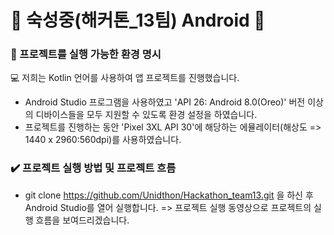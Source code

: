 
# 🌸 숙성중(해커톤_13팀) Android 🌸
### 📌 프로젝트를 실행 가능한 환경 명시
💻 저희는 Kotlin 언어를 사용하여 앱 프로젝트를 진행했습니다.
- Android Studio 프로그램을 사용하였고 'API 26: Android 8.0(Oreo)' 버전 이상의 디바이스들을 모두 지원할 수 있도록 환경 설정을 하였습니다.
- 프로젝트를 진행하는 동안 'Pixel 3XL API 30'에 해당하는 에뮬레이터(해상도 => 1440 x 2960:560dpi)를 사용하였습니다.
### ✔️ 프로젝트 실행 방법 및 프로젝트 흐름 
- git clone https://github.com/Unidthon/Hackathon_team13.git 을 하신 후 Android Studio를 열어 실행합니다.
=> 프로젝트 실행 동영상으로 프로젝트의 실행 흐름을 보여드리겠습니다.
